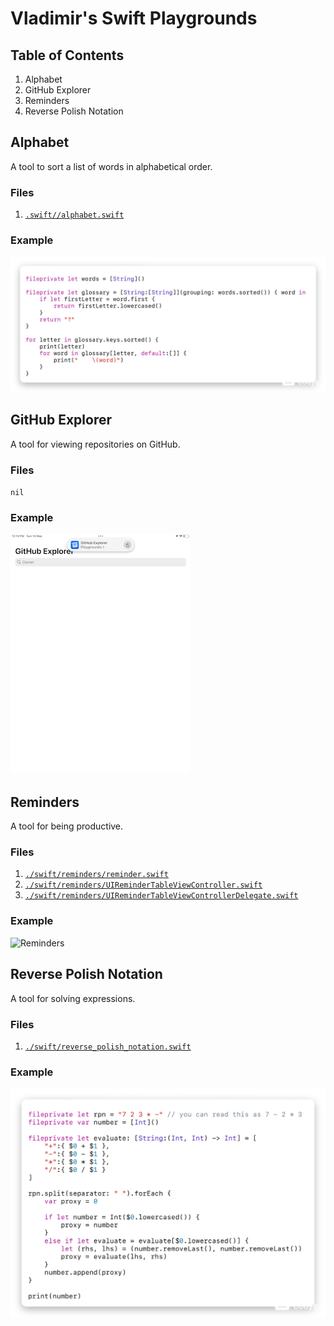 # Vladimir's Swift Playgrounds
## Table of Contents
1. Alphabet
2. GitHub Explorer
3. Reminders
4. Reverse Polish Notation

## Alphabet
A tool to sort a list of words in alphabetical order.

### Files
1. [`.swift//alphabet.swift`](./swift/alphabet.swift)

### Example
![Alphabet.swift](./photos/alphabet.png)

## GitHub Explorer
A tool for viewing repositories on GitHub.

### Files
`nil`

### Example
![GitHub Explorer](./videos/github_explorer.gif)

## Reminders
A tool for being productive.

### Files
1. [`./swift/reminders/reminder.swift`](./swift/reminders/reminder.swift)
2. [`./swift/reminders/UIReminderTableViewController.swift`](./swift/reminders/UIReminderTableViewController.swift)
3. [`./swift/reminders/UIReminderTableViewControllerDelegate.swift`](./swift/reminders/UIReminderTableViewControllerDelegate.swift)

### Example
![Reminders](./videos/reminders.gif)

## Reverse Polish Notation
A tool for solving expressions.

### Files
1. [`./swift/reverse_polish_notation.swift`](./swift/reverse_polish_notation.swift)

### Example
![Reverse Polish Notation](./photos/reverse_polish_notation.png)
